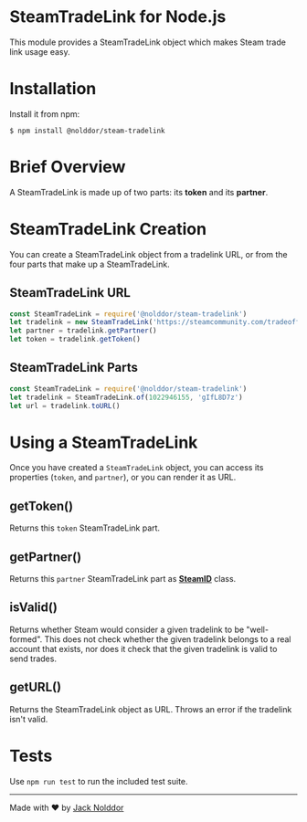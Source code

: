 # SteamTradeLink for Node.js

This module provides a SteamTradeLink object which makes Steam trade link usage easy.

# Installation

Install it from npm:

    $ npm install @nolddor/steam-tradelink

# Brief Overview

A SteamTradeLink is made up of two parts: its **token** and its **partner**.

# SteamTradeLink Creation

You can create a SteamTradeLink object from a tradelink URL, or from the four parts that make up a SteamTradeLink.

## SteamTradeLink URL
```js
const SteamTradeLink = require('@nolddor/steam-tradelink')
let tradelink = new SteamTradeLink('https://steamcommunity.com/tradeoffer/new/?partner=1022946155&token=gIfL8D7z')
let partner = tradelink.getPartner()
let token = tradelink.getToken()
```

## SteamTradeLink Parts
```js
const SteamTradeLink = require('@nolddor/steam-tradelink')
let tradelink = SteamTradeLink.of(1022946155, 'gIfL8D7z')
let url = tradelink.toURL()
```

# Using a SteamTradeLink

Once you have created a `SteamTradeLink` object, you can access its properties (`token`, and `partner`),
or you can render it as URL.

## getToken()

Returns this `token` SteamTradeLink part.

## getPartner()

Returns this `partner` SteamTradeLink part as **[SteamID](https://www.npmjs.com/package/steamid)** class.

## isValid()

Returns whether Steam would consider a given tradelink to be "well-formed". This does not check whether the given tradelink belongs to a
real account that exists, nor does it check that the given tradelink is valid to send trades.


## getURL()

Returns the SteamTradeLink object as URL. Throws an error if the tradelink isn't valid.

# Tests

Use `npm run test` to run the included test suite.

---
Made with ❤️ by [Jack Nolddor](https://steamcommunity.com/id/nolddor)
